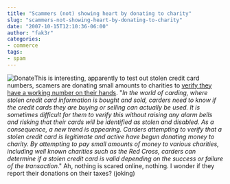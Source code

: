 ```yaml
---
title: "Scammers (not) showing heart by donating to charity"
slug: "scammers-not-showing-heart-by-donating-to-charity"
date: "2007-10-15T12:10:36-06:00"
author: "fak3r"
categories:
- commerce
tags:
- spam
---
```


![Donate](http://fak3r.com/wp-content/uploads/2007/10/donate.gif)This is interesting, apparently to test out stolen credit card numbers, scamers are donating small amounts to charities to [verify they have a working number on their hands](http://www.symantec.com/enterprise/security_response/weblog/2007/07/scammers_make_friends_with_cha.html).  "_In the world of carding, where stolen credit card information is bought and sold, carders need to know if the credit cards they are buying or selling can actually be used. It is sometimes difficult for them to verify this without raising any alarm bells and risking that their cards will be identified as stolen and disabled. As a consequence, a new trend is appearing. Carders attempting to verify that a stolen credit card is legitimate and active have begun donating money to charity. By attempting to pay small amounts of money to various charities, including well known charities such as the Red Cross, carders can determine if a stolen credit card is valid depending on the success or failure of the transaction_."  Ah, nothing is scared online, nothing.  I wonder if they report their donations on their taxes?  (joking)
